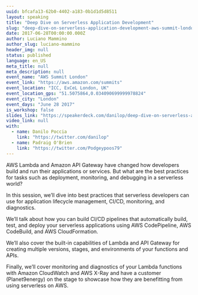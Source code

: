 ```yaml
---
uuid: bfcafa13-62b0-4402-a183-0b1d1d5d8511
layout: speaking
title: "Deep Dive on Serverless Application Development"
slug: "deep-dive-on-serverless-application-development-aws-summit-london"
date: 2017-06-28T00:00:00.000Z
author: Luciano Mammino
author_slug: luciano-mammino
header_img: null
status: published
language: en_US
meta_title: null
meta_description: null
event_name: "AWS Summit London"
event_link: "https://aws.amazon.com/summits"
event_location: "ICC, ExCeL London, UK"
event_location_gps: "51.5075864,0.034090699999978824"
event_city: "London"
event_days: "June 28 2017"
is_workshop: false
slides_link: "https://speakerdeck.com/danilop/deep-dive-on-serverless-application-development"
video_link: null
with:
  - name: Danilo Poccia
    link: "https://twitter.com/danilop"
  - name: Padraig O'Brien
    link: "https://twitter.com/Podgeypoos79"
---
```


AWS Lambda and Amazon API Gateway have changed how developers build and run their applications or services. But what are the best practices for tasks such as deployment, monitoring, and debugging in a serverless world?

In this session, we’ll dive into best practices that serverless developers can use for application lifecycle management, CI/CD, monitoring, and diagnostics.

We’ll talk about how you can build CI/CD pipelines that automatically build, test, and deploy your serverless applications using AWS CodePipeline, AWS CodeBuild, and AWS CloudFormation.

We’ll also cover the built-in capabilities of Lambda and API Gateway for creating multiple versions, stages, and environments of your functions and APIs.

Finally, we’ll cover monitoring and diagnostics of your Lambda functions with Amazon CloudWatch and AWS X-Ray and have a customer (Planet9energy) on the stage to showcase how they are benefitting from using serverless on AWS.
